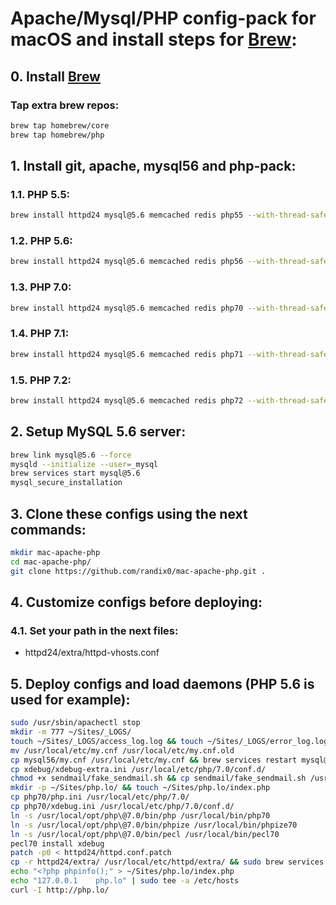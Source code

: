 # Apache/Mysql/PHP config-pack for macOS and install steps for [Brew](https://brew.sh/):

## 0. Install [Brew](https://brew.sh/)
### Tap extra brew repos:
```sh
brew tap homebrew/core
brew tap homebrew/php
```

## 1. Install git, apache, mysql56 and php-pack:
### 1.1. PHP 5.5:
```sh
brew install httpd24 mysql@5.6 memcached redis php55 --with-thread-safety --with-httpd php55-igbinary php55-intl php55-mcrypt php55-apcu php55-memcache php55-memcached php55-oauth php55-xdebug
```
### 1.2. PHP 5.6:
```sh
brew install httpd24 mysql@5.6 memcached redis php56 --with-thread-safety --with-httpd php56-igbinary php56-intl php56-mcrypt php56-apcu php56-memcache php56-memcached php56-oauth php56-xdebug
```
### 1.3. PHP 7.0:
```sh
brew install httpd24 mysql@5.6 memcached redis php70 --with-thread-safety --with-httpd php70-xdebug
```
### 1.4. PHP 7.1:
```sh
brew install httpd24 mysql@5.6 memcached redis php71 --with-thread-safety --with-httpd php71-igbinary php71-intl php71-mcrypt php71-apcu php71-memcache php71-memcached php71-oauth php71-xdebug
```
### 1.5. PHP 7.2:
```sh
brew install httpd24 mysql@5.6 memcached redis php72 --with-thread-safety --with-httpd php72-igbinary php72-intl php72-mcrypt php72-apcu php72-memcache php72-memcached php72-oauth php72-xdebug
```

## 2. Setup MySQL 5.6 server:
```sh
brew link mysql@5.6 --force
mysqld --initialize --user=_mysql
brew services start mysql@5.6
mysql_secure_installation
```

## 3. Clone these configs using the next commands:
```sh
mkdir mac-apache-php
cd mac-apache-php/
git clone https://github.com/randix0/mac-apache-php.git .
```

## 4. Customize configs before deploying:

### 4.1. Set your path in the next files:
- httpd24/extra/httpd-vhosts.conf

## 5. Deploy configs and load daemons (PHP 5.6 is used for example):
```sh
sudo /usr/sbin/apachectl stop
mkdir -m 777 ~/Sites/_LOGS/
touch ~/Sites/_LOGS/access_log.log && touch ~/Sites/_LOGS/error_log.log
mv /usr/local/etc/my.cnf /usr/local/etc/my.cnf.old
cp mysql56/my.cnf /usr/local/etc/my.cnf && brew services restart mysql@5.6
cp xdebug/xdebug-extra.ini /usr/local/etc/php/7.0/conf.d/
chmod +x sendmail/fake_sendmail.sh && cp sendmail/fake_sendmail.sh /usr/local/bin/
mkdir -p ~/Sites/php.lo/ && touch ~/Sites/php.lo/index.php
cp php70/php.ini /usr/local/etc/php/7.0/
cp php70/xdebug.ini /usr/local/etc/php/7.0/conf.d/
ln -s /usr/local/opt/php\@7.0/bin/php /usr/local/bin/php70
ln -s /usr/local/opt/php\@7.0/bin/phpize /usr/local/bin/phpize70
ln -s /usr/local/opt/php\@7.0/bin/pecl /usr/local/bin/pecl70
pecl70 install xdebug
patch -p0 < httpd24/httpd.conf.patch
cp -r httpd24/extra/ /usr/local/etc/httpd/extra/ && sudo brew services restart httpd
echo "<?php phpinfo();" > ~/Sites/php.lo/index.php
echo "127.0.0.1    php.lo" | sudo tee -a /etc/hosts
curl -I http://php.lo/
```

